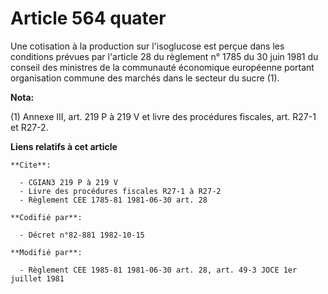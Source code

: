 # Article 564 quater

Une cotisation à la production sur l'isoglucose est perçue dans les conditions prévues par l'article 28 du règlement n° 1785
du 30 juin 1981 du conseil des ministres de la communauté économique européenne portant organisation commune des marchés dans
le secteur du sucre (1).

**Nota:**

(1) Annexe III, art. 219 P à 219 V et livre des procédures fiscales, art. R27-1 et R27-2.

**Liens relatifs à cet article**

	**Cite**:

	  - CGIAN3 219 P à 219 V
	  - Livre des procédures fiscales R27-1 à R27-2
	  - Règlement CEE 1785-81 1981-06-30 art. 28

	**Codifié par**:

	  - Décret n°82-881 1982-10-15

	**Modifié par**:

	  - Règlement CEE 1985-81 1981-06-30 art. 28, art. 49-3 JOCE 1er juillet 1981
